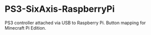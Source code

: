 PS3-SixAxis-RaspberryPi
=======================

PS3 controller attached via USB to Raspberry Pi. Button mapping for Minecraft Pi Edition.
